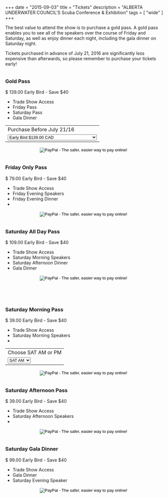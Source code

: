 +++
date        = "2015-09-03"
title       = "Tickets"
description = "ALBERTA UNDERWATER COUNCIL'S Scuba Conference & Exhibition"
tags        = [ "wide" ]
+++

The best value to attend the show is to purchase a gold pass. A gold pass enables you to see all of the speakers over the course of Friday and Saturday, as well as enjoy dinner each night, including the gala dinner on Saturday night.

Tickets purchased in advance of July 21, 2016 are significantly less expensive than afterwards, so please remember to purchase your tickets early!

<div class="premium plan one-third column">
  <h3>Gold Pass</h3>
  <div class="plan-price">
    <span class="plan-currency">$</span>
    <span class="value">139.00</span>
    <span class="period">Early Bird - Save $40</span>

  </div>
  <div class="plan-features">
    <ul>
      <li>Trade Show Access</li>
      <li>Friday Pass</li>
      <li>Saturday Pass</li>
      <li>Gala Dinner</li>
    </ul>
    <div style="width:100%;text-align:center;">
      <form action="https://www.paypal.com/cgi-bin/webscr" method="post" target="_top">
      <input type="hidden" name="cmd" value="_s-xclick">
      <input type="hidden" name="hosted_button_id" value="Y4ZMUU3MWSKVU">
      <table>
      <tr><td><input type="hidden" name="on0" value="Purchase Before July 21/16">Purchase Before July 21/16</td></tr><tr><td><select name="os0">
                      <option value="Early Bird">Early Bird $139.00 CAD</option>
                      <option value="After July 21.16">After July 21.16 $179.00 CAD</option>
                      <option value="+Sat Evening Gala Dinner Only">+Sat Evening Gala Dinner Only $99.00 CAD</option>
      </select> </td></tr>
      </table>
      <input type="hidden" name="currency_code" value="CAD">
      <input type="image" src="https://www.paypalobjects.com/en_US/i/btn/btn_buynowCC_LG.gif" border="0" name="submit" alt="PayPal - The safer, easier way to pay online!">
      <img alt="" border="0" src="https://www.paypalobjects.com/en_US/i/scr/pixel.gif" width="1" height="1">
      </form>
    </div>
  </div>
</div>

<div class="featured plan one-third column">
  <h3>Friday Only Pass</h3>
  <div class="plan-price">
    <span class="plan-currency">$</span>
    <span class="value">79.00</span>
    <span class="period">Early Bird - Save $40</span>
  </div>
  <div class="plan-features">
    <ul>
      <li>Trade Show Access</li>
      <li>Friday Evening Speakers</li>
      <li>Friday Evening Dinner</li>
      <li>&nbsp;</li>
    </ul>
    <div style="width:100%;text-align:center;">
    <form action="https://www.paypal.com/cgi-bin/webscr" method="post" target="_top">
    <input type="hidden" name="cmd" value="_s-xclick">
    <input type="hidden" name="hosted_button_id" value="28KKB89MP6F9U">
    <input type="image" src="https://www.paypalobjects.com/en_US/i/btn/btn_buynowCC_LG.gif" border="0" name="submit" alt="PayPal - The safer, easier way to pay online!">
    <img alt="" border="0" src="https://www.paypalobjects.com/en_US/i/scr/pixel.gif" width="1" height="1">
    </form>
    </div>
  </div>
</div>

<div class="featured plan one-third column">
  <h3>Saturday All Day Pass</h3>
  <div class="plan-price">
    <span class="plan-currency">$</span>
    <span class="value">109.00</span>
    <span class="period">Early Bird - Save $40</span>
  </div>
  <div class="plan-features">
    <ul>
      <li>Trade Show Access</li>
      <li>Saturday Morning Speakers</li>
      <li>Saturday Afternoon Dinner</li>
      <li>Gala Dinner</li>
    </ul>
    <div style="width:100%;text-align:center;">
    <form target="paypal" action="https://www.paypal.com/cgi-bin/webscr" method="post">
    <input type="hidden" name="cmd" value="_s-xclick">
    <input type="hidden" name="hosted_button_id" value="UFM6JKJKKCFZC">
    <input type="image" src="https://www.paypalobjects.com/en_US/i/btn/btn_cart_LG.gif" border="0" name="submit" alt="PayPal - The safer, easier way to pay online!">
    <img alt="" border="0" src="https://www.paypalobjects.com/en_US/i/scr/pixel.gif" width="1" height="1">
    </form>
    </div>
  </div>
</div>

<p>&nbsp;</p>

<div class="featured plan one-third column">
  <h3>Saturday Morning Pass</h3>
  <div class="plan-price">
    <span class="plan-currency">$</span>
    <span class="value">39.00</span>
    <span class="period">Early Bird - Save $40</span>

  </div>
  <div class="plan-features">
    <ul>
      <li>Trade Show Access</li>
      <li>Saturday Morning Speakers</li>
      <li>&nbsp;</li>
    </ul>
    <div style="width:100%;text-align:center;">
      <form action="https://www.paypal.com/cgi-bin/webscr" method="post" target="_top">
      <input type="hidden" name="cmd" value="_s-xclick">
      <input type="hidden" name="hosted_button_id" value="T3B3X2WNYWLR6">
      <table>
      <tr><td><input type="hidden" name="on0" value="Choose SAT AM or PM">Choose SAT AM or PM</td></tr><tr><td><select name="os0">
                      <option value="SAT AM">SAT AM </option>
                      <option value="SAT PM">SAT PM </option>
                      <option value="Option 3">Option 3 </option>
      </select> </td></tr>
      </table>
      <input type="image" src="https://www.paypalobjects.com/en_US/i/btn/btn_buynowCC_LG.gif" border="0" name="submit" alt="PayPal - The safer, easier way to pay online!">
      <img alt="" border="0" src="https://www.paypalobjects.com/en_US/i/scr/pixel.gif" width="1" height="1">
      </form>
    </div>
  </div>
</div>

<div class="featured plan one-third column">
  <h3>Saturday Afternoon Pass</h3>
  <div class="plan-price">
    <span class="plan-currency">$</span>
    <span class="value">39.00</span>
    <span class="period">Early Bird - Save $40</span>
  </div>
  <div class="plan-features">
    <ul>
      <li>Trade Show Access</li>
      <li>Saturday Afternoon Speakers</li>
      <li>&nbsp;</li>
    </ul>
    <div style="width:100%;text-align:center;">
    <form action="https://www.paypal.com/cgi-bin/webscr" method="post" target="_top">
    <input type="hidden" name="cmd" value="_s-xclick">
    <input type="hidden" name="hosted_button_id" value="C7XJERCY2E6F2">
    <input type="image" src="https://www.paypalobjects.com/en_US/i/btn/btn_buynowCC_LG.gif" border="0" name="submit" alt="PayPal - The safer, easier way to pay online!">
    <img alt="" border="0" src="https://www.paypalobjects.com/en_US/i/scr/pixel.gif" width="1" height="1">
    </form>
    </div>
  </div>
</div>

<div class="featured plan one-third column">
  <h3>Saturday Gala Dinner</h3>
  <div class="plan-price">
    <span class="plan-currency">$</span>
    <span class="value">99.00</span>
    <span class="period">Early Bird - Save $40</span>
  </div>
  <div class="plan-features">
    <ul>
      <li>Trade Show Access</li>
      <li>Gala Dinner</li>
      <li>Saturday Evening Speaker</li>
    </ul>
    <div style="width:100%;text-align:center;">
      <form action="https://www.paypal.com/cgi-bin/webscr" method="post" target="_top">
      <input type="hidden" name="cmd" value="_s-xclick">
      <input type="hidden" name="hosted_button_id" value="QNGHAECGGCCKL">
      <input type="image" src="https://www.paypalobjects.com/en_US/i/btn/btn_buynowCC_LG.gif" border="0" name="submit" alt="PayPal - The safer, easier way to pay online!">
      <img alt="" border="0" src="https://www.paypalobjects.com/en_US/i/scr/pixel.gif" width="1" height="1">
      </form>
    </div>
  </div>
</div>

